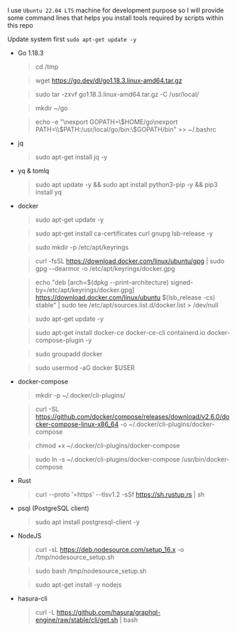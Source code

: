 I use `Ubuntu 22.04 LTS` machine for development purpose so I will provide some command lines that helps you install tools required by scripts within this repo

Update system first `sudo apt-get update -y`

- Go 1.18.3
    > cd /tmp

    > wget https://go.dev/dl/go1.18.3.linux-amd64.tar.gz

    > sudo tar -zxvf go1.18.3.linux-amd64.tar.gz -C /usr/local/

    > mkdir ~/go

    > echo -e "\nexport GOPATH=\\$HOME/go\nexport PATH=\\$PATH:/usr/local/go/bin:\\$GOPATH/bin" >> ~/.bashrc

- jq
    > sudo apt-get install jq -y

- yq & tomlq
    > sudo apt update -y && sudo apt install python3-pip -y && pip3 install yq

- docker
    > sudo apt-get update -y

    > sudo apt-get install ca-certificates curl gnupg lsb-release -y

    > sudo mkdir -p /etc/apt/keyrings
 
    > curl -fsSL https://download.docker.com/linux/ubuntu/gpg | sudo gpg --dearmor -o /etc/apt/keyrings/docker.gpg

    > echo "deb [arch=$(dpkg --print-architecture) signed-by=/etc/apt/keyrings/docker.gpg] https://download.docker.com/linux/ubuntu $(lsb_release -cs) stable" | sudo tee /etc/apt/sources.list.d/docker.list > /dev/null

    > sudo apt-get update -y

    > sudo apt-get install docker-ce docker-ce-cli containerd.io docker-compose-plugin -y

    > sudo groupadd docker

    > sudo usermod -aG docker $USER

- docker-compose
    > mkdir -p ~/.docker/cli-plugins/
    
    > curl -SL https://github.com/docker/compose/releases/download/v2.6.0/docker-compose-linux-x86_64 -o ~/.docker/cli-plugins/docker-compose

    > chmod +x ~/.docker/cli-plugins/docker-compose

    > sudo ln -s ~/.docker/cli-plugins/docker-compose /usr/bin/docker-compose

- Rust
    > curl --proto '=https' --tlsv1.2 -sSf https://sh.rustup.rs | sh

- psql (PostgreSQL client)
    > sudo apt install postgresql-client -y

- NodeJS
    > curl -sL https://deb.nodesource.com/setup_16.x -o /tmp/nodesource_setup.sh

    > sudo bash /tmp/nodesource_setup.sh

    > sudo apt-get install -y nodejs

- hasura-cli
    > curl -L https://github.com/hasura/graphql-engine/raw/stable/cli/get.sh | bash